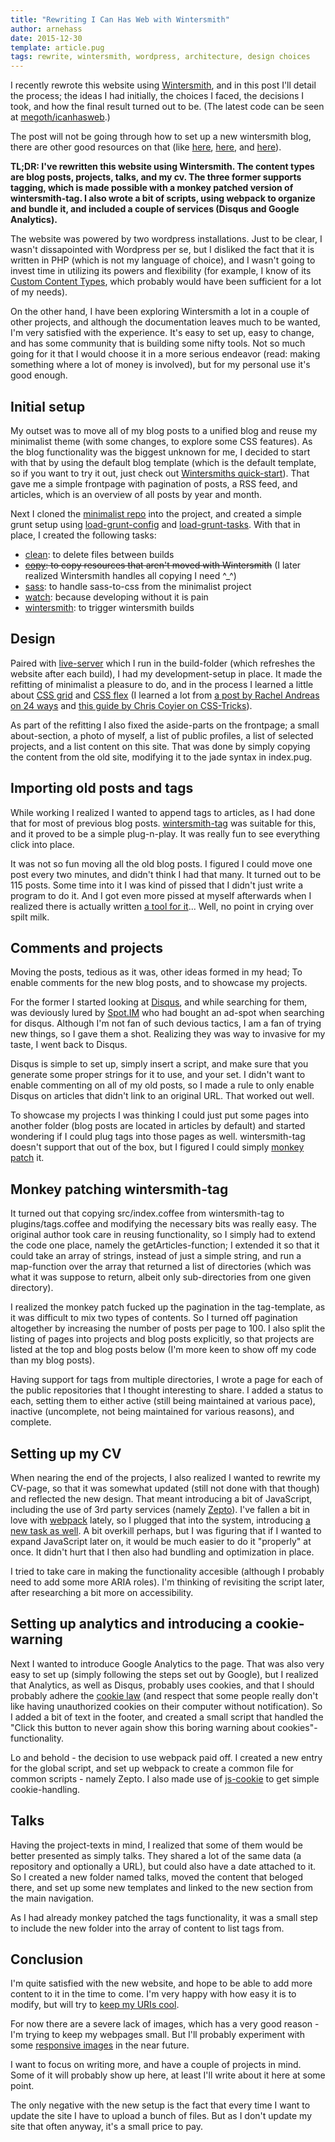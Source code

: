```yaml
---
title: "Rewriting I Can Has Web with Wintersmith"
author: arnehass
date: 2015-12-30
template: article.pug
tags: rewrite, wintersmith, wordpress, architecture, design choices
---
```


I recently rewrote this website using [Wintersmith](http://wintersmith.io/), and in this post I'll detail the process; the ideas I had initially, the choices I faced, the decisions I took, and how the final result turned out to be. (The latest code can be seen at [megoth/icanhasweb](https://github.com/megoth/icanhasweb).)

The post will not be going through how to set up a new wintersmith blog, there are other good resources on that (like [here](https://github.com/jnordberg/wintersmith#quick-start), [here](http://davidtucker.net/articles/introduction-to-wintersmith/), and [here](http://www.sitepoint.com/getting-started-wintersmith-nodejs-static-site-generator/)).<span class="more"></span>

**TL;DR: I've rewritten this website using Wintersmith. The content types are blog posts, projects, talks, and my cv. The three former supports tagging, which is made possible with a monkey patched version of wintersmith-tag. I also wrote a bit of scripts, using webpack to organize and bundle it, and included a couple of services (Disqus and Google Analytics).**

The website was powered by two wordpress installations. Just to be clear, I wasn't dissapointed with Wordpress per se, but I disliked the fact that it is written in PHP (which is not my language of choice), and I wasn't going to invest time in utilizing its powers and flexibility (for example, I know of its [Custom Content Types](https://wordpress.org/about/features/), which probably would have been sufficient for a lot of my needs).

On the other hand, I have been exploring Wintersmith a lot in a couple of other projects, and although the documentation leaves much to be wanted, I'm very satisfied with the experience. It's easy to set up, easy to change, and has some community that is building some nifty tools. Not so much going for it that I would choose it in a more serious endeavor (read: making something where a lot of money is involved), but for my personal use it's good enough.

## Initial setup

My outset was to move all of my blog posts to a unified blog and reuse my minimalist theme (with some changes, to explore some CSS features). As the blog functionality was the biggest unknown for me, I decided to start with that by using the default blog template (which is the default template, so if you want to try it out, just check out [Wintersmiths quick-start](https://github.com/jnordberg/wintersmith#quick-start)). That gave me a simple frontpage with pagination of posts, a RSS feed, and articles, which is an overview of all posts by year and month.

Next I cloned the [minimalist repo](https://github.com/megoth/minimalist) into the project, and created a simple grunt setup using [load-grunt-config](https://github.com/firstandthird/load-grunt-config) and [load-grunt-tasks](https://github.com/sindresorhus/load-grunt-tasks). With that in place, I created the following tasks: 

* [clean](https://github.com/gruntjs/grunt-contrib-clean): to delete files between builds
* <strike>[copy](https://github.com/gruntjs/grunt-contrib-copy): to copy resources that aren't moved with Wintersmith</strike> (I later realized Wintersmith handles all copying I need ^\_^)
* [sass](https://github.com/gruntjs/grunt-contrib-sass): to handle sass-to-css from the minimalist project
* [watch](https://github.com/gruntjs/grunt-contrib-watch): because developing without it is pain
* [wintersmith](https://github.com/davidtucker/grunt-wintersmith): to trigger wintersmith builds

## Design

Paired with [live-server](https://www.npmjs.com/package/live-server) which I run in the build-folder (which refreshes the website after each build), I had my development-setup in place. It made the refitting of minimalist a pleasure to do, and in the process I learned a little about [CSS grid](http://www.w3.org/TR/css-grid-1/) and [CSS flex](http://www.w3.org/TR/css-flexbox-1/) (I learned a lot from [a post by Rachel Andreas on 24 ways](https://24ways.org/2015/grid-flexbox-box-alignment-our-new-system-for-layout/) and [this guide by Chris Coyier on CSS-Tricks](https://css-tricks.com/snippets/css/a-guide-to-flexbox/)).

As part of the refitting I also fixed the aside-parts on the frontpage; a small about-section, a photo of myself, a list of public profiles, a list of selected projects, and a list content on this site. That was done by simply copying the content from the old site, modifying it to the jade syntax in index.pug.

## Importing old posts and tags

While working I realized I wanted to append tags to articles, as I had done that for most of previous blog posts. [wintersmith-tag](https://www.npmjs.com/package/wintersmith-tag) was suitable for this, and it proved to be a simple plug-n-play. It was really fun to see everything click into place.

It was not so fun moving all the old blog posts. I figured I could move one post every two minutes, and didn't think I had that many. It turned out to be 115 posts. Some time into it I was kind of pissed that I didn't just write a program to do it. And I got even more pissed at myself afterwards when I realized there is actually written [a tool for it](https://github.com/davidbanham/wp-to-wintersmith)... Well, no point in crying over spilt milk.

## Comments and projects

Moving the posts, tedious as it was, other ideas formed in my head; To enable comments for the new blog posts, and to showcase my projects.

For the former I started looking at [Disqus](https://disqus.com/), and while searching for them, was deviously lured by [Spot.IM](https://www.spot.im/) who had bought an ad-spot when searching for disqus. Although I'm not fan of such devious tactics, I am a fan of trying new things, so I gave them a shot. Realizing they was way to invasive for my taste, I went back to Disqus.

Disqus is simple to set up, simply insert a script, and make sure that you generate some proper strings for it to use, and your set. I didn't want to enable commenting on all of my old posts, so I made a rule to only enable Disqus on articles that didn't link to an original URL. That worked out well.

To showcase my projects I was thinking I could just put some pages into another folder (blog posts are located in articles by default) and started wondering if I could plug tags into those pages as well. wintersmith-tag doesn't support that out of the box, but I figured I could simply [monkey patch](https://en.wikipedia.org/wiki/Monkey_patch) it.

## Monkey patching wintersmith-tag

It turned out that copying src/index.coffee from wintersmith-tag to plugins/tags.coffee and modifying the necessary bits was really easy. The original author took care in reusing functionality, so I simply had to extend the code one place, namely the getArticles-function; I extended it so that it could take an array of strings, instead of just a simple string, and run a map-function over the array that returned a list of directories (which was what it was suppose to return, albeit only sub-directories from one given directory).

I realized the monkey patch fucked up the pagination in the tag-template, as it was difficult to mix two types of contents. So I turned off pagination altogether by increasing the number of posts per page to 100. I also split the listing of pages into projects and blog posts explicitly, so that projects are listed at the top and blog posts below (I'm more keen to show off my code than my blog posts).

Having support for tags from multiple directories, I wrote a page for each of the public repositories that I thought interesting to share. I added a status to each, setting them to either active (still being maintained at various pace), inactive (uncomplete, not being maintained for various reasons), and complete.

## Setting up my CV

When nearing the end of the projects, I also realized I wanted to rewrite my CV-page, so that it was somewhat updated (still not done with that though) and reflected the new design. That meant introducing a bit of JavaScript, including the use of 3rd party services (namely [Zepto](http://zeptojs.com/)). I've fallen a bit in love with [webpack](https://webpack.github.io/) lately, so I plugged that into the system, introducing [a new task as well](https://github.com/webpack/grunt-webpack). A bit overkill perhaps, but I was figuring that if I wanted to expand JavaScript later on, it would be much easier to do it "properly" at once. It didn't hurt that I then also had bundling and optimization in place.

I tried to take care in making the functionality accesible (although I probably need to add some more ARIA roles). I'm thinking of revisiting the script later, after researching a bit more on accessibility.

## Setting up analytics and introducing a cookie-warning

Next I wanted to introduce Google Analytics to the page. That was also very easy to set up (simply following the steps set out by Google), but I realized that Analytics, as well as Disqus, probably uses cookies, and that I should probably adhere the [cookie law](https://www.cookielaw.org/the-cookie-law/) (and respect that some people really don't like having unauthorized cookies on their computer without notification). So I added a bit of text in the footer, and created a small script that handled the "Click this button to never again show this boring warning about cookies"-functionality.

Lo and behold - the decision to use webpack paid off. I created a new entry for the global script, and set up webpack to create a common file for common scripts - namely Zepto. I also made use of [js-cookie](https://github.com/js-cookie/js-cookie) to get simple cookie-handling.

## Talks

Having the project-texts in mind, I realized that some of them would be better presented as simply talks. They shared a lot of the same data (a repository and optionally a URL), but could also have a date attached to it. So I created a new folder named talks, moved the content that beloged there, and set up some new templates and linked to the new section from the main navigation.

As I had already monkey patched the tags functionality, it was a small step to include the new folder into the array of content to list tags from.

## Conclusion

I'm quite satisfied with the new website, and hope to be able to add more content to it in the time to come. I'm very happy with how easy it is to modify, but will try to [keep my URIs cool](http://www.w3.org/Provider/Style/URI.html).

For now there are a severe lack of images, which has a very good reason - I'm trying to keep my webpages small. But I'll probably experiment with some [responsive images](https://responsiveimages.org/) in the near future.

I want to focus on writing more, and have a couple of projects in mind. Some of it will probably show up here, at least I'll write about it here at some point.

The only negative with the new setup is the fact that every time I want to update the site I have to upload a bunch of files. But as I don't update my site that often anyway, it's a small price to pay.
